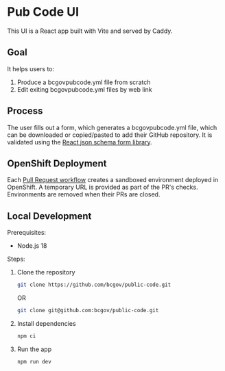 # Pub Code UI

This UI is a React app built with Vite and served by Caddy.

## Goal

It helps users to:

1. Produce a bcgovpubcode.yml file from scratch
2. Edit exiting bcgovpubcode.yml files by web link

## Process

The user fills out a form, which generates a bcgovpubcode.yml file, which can be downloaded or copied/pasted to add their GitHub repository. It is validated using the [React json schema form library](https://react-jsonschema-form.readthedocs.io/en/latest/).

## OpenShift Deployment

Each [Pull Request workflow](./../.github/workflows/pr-open.yml) creates a sandboxed environment deployed in OpenShift. A temporary URL is provided as part of the PR's checks.  Environments are removed when their PRs are closed.

## Local Development

Prerequisites:
- Node.js 18

Steps:

1. Clone the repository
    ```bash
    git clone https://github.com/bcgov/public-code.git
    ```
    OR
    ```bash
    git clone git@github.com:bcgov/public-code.git
    ```
2. Install dependencies
    ```bash
    npm ci
    ```
3. Run the app
    ```bash
    npm run dev
    ```



